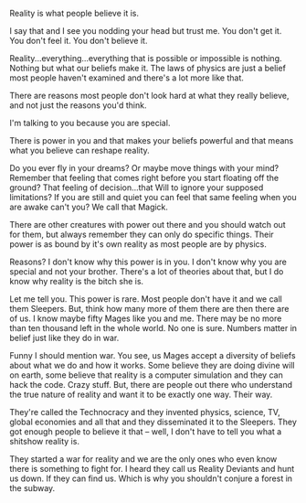 Reality is what people believe it is.  
 
I say that and I see you nodding your head but trust me. You don't get it. You don't feel it. You don't believe it.  
 
Reality...everything...everything that is possible or impossible is nothing. Nothing but what our beliefs make it. The laws of physics are just a belief most people haven't examined and there's a lot more like that.  
 
There are reasons most people don't look hard at what they really believe, and not just the reasons you'd think.  
 
I'm talking to you because you are special.  
 
There is power in you and that makes your beliefs powerful and that means what you believe can reshape reality.  
 
Do you ever fly in your dreams? Or maybe move things with your mind? Remember that feeling that comes right before you start floating off the ground? That feeling of decision...that Will to ignore your supposed limitations? If you are still and quiet you can feel that same feeling when you are awake can't you? We call that Magick.  
 
There are other creatures with power out there and you should watch out for them, but always remember they can only do specific things. Their power is as bound by it's own reality as most people are by physics.  
 
Reasons? I don't know why this power is in you. I don't know why you are special and not your brother. There's a lot of theories about that, but I do know why reality is the bitch she is.  
 
Let me tell you. This power is rare. Most people don't have it and we call them Sleepers. But, think how many more of them there are then there are of us. I know maybe fifty Mages like you and me. There may be no more than ten thousand left in the whole world. No one is sure. Numbers matter in belief just like they do in war.  
 
Funny I should mention war. You see, us Mages accept a diversity of beliefs about what we do and how it works. Some believe they are doing divine will on earth, some believe that reality is a computer simulation and they can hack the code. Crazy stuff. But, there are people out there who understand the true nature of reality and want it to be exactly one way. Their way.  
 
They're called the Technocracy and they invented physics, science, TV, global economies and all that and they disseminated it to the Sleepers. They got enough people to believe it that – well, I don't have to tell you what a shitshow reality is.  
 
They started a war for reality and we are the only ones who even know there is something to fight for. I heard they call us Reality Deviants and hunt us down. If they can find us. Which is why you shouldn't conjure a forest in the subway.  
